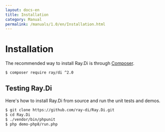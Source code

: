 ```yaml
---
layout: docs-en
title: Installation
category: Manual
permalink: /manuals/1.0/en/Installation.html
---
```

# Installation

The recommended way to install Ray.Di is through [Composer](https://github.com/composer/composer).

```bash
$ composer require ray/di ^2.0
```

## Testing Ray.Di

Here's how to install Ray.Di from source and run the unit tests and demos.

```bash
$ git clone https://github.com/ray-di/Ray.Di.git
$ cd Ray.Di
$ ./vendor/bin/phpunit
$ php demo-php8/run.php
```
